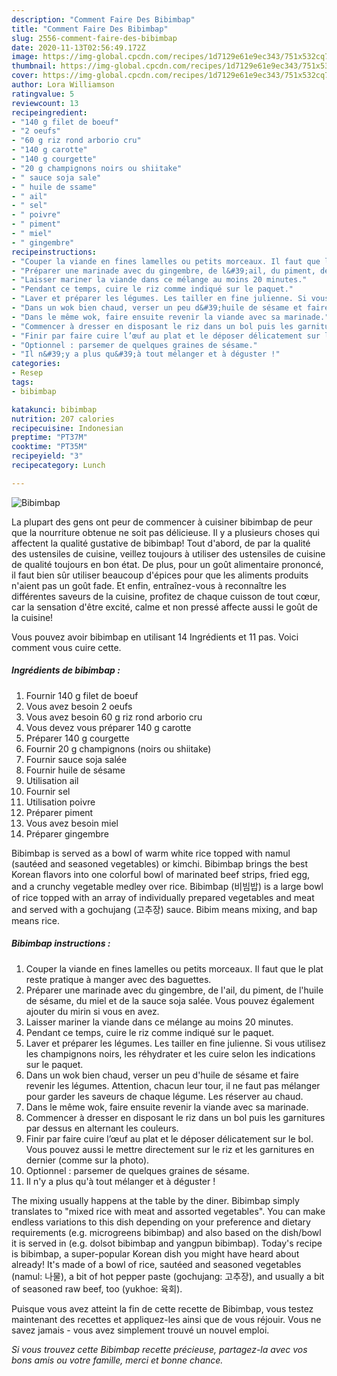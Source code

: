 ```yaml
---
description: "Comment Faire Des Bibimbap"
title: "Comment Faire Des Bibimbap"
slug: 2556-comment-faire-des-bibimbap
date: 2020-11-13T02:56:49.172Z
image: https://img-global.cpcdn.com/recipes/1d7129e61e9ec343/751x532cq70/bibimbap-photo-principale-de-la-recette.jpg
thumbnail: https://img-global.cpcdn.com/recipes/1d7129e61e9ec343/751x532cq70/bibimbap-photo-principale-de-la-recette.jpg
cover: https://img-global.cpcdn.com/recipes/1d7129e61e9ec343/751x532cq70/bibimbap-photo-principale-de-la-recette.jpg
author: Lora Williamson
ratingvalue: 5
reviewcount: 13
recipeingredient:
- "140 g filet de boeuf"
- "2 oeufs"
- "60 g riz rond arborio cru"
- "140 g carotte"
- "140 g courgette"
- "20 g champignons noirs ou shiitake"
- " sauce soja sale"
- " huile de ssame"
- " ail"
- " sel"
- " poivre"
- " piment"
- " miel"
- " gingembre"
recipeinstructions:
- "Couper la viande en fines lamelles ou petits morceaux. Il faut que le plat reste pratique à manger avec des baguettes."
- "Préparer une marinade avec du gingembre, de l&#39;ail, du piment, de l&#39;huile de sésame, du miel et de la sauce soja salée. Vous pouvez également ajouter du mirin si vous en avez."
- "Laisser mariner la viande dans ce mélange au moins 20 minutes."
- "Pendant ce temps, cuire le riz comme indiqué sur le paquet."
- "Laver et préparer les légumes. Les tailler en fine julienne. Si vous utilisez les champignons noirs, les réhydrater et les cuire selon les indications sur le paquet."
- "Dans un wok bien chaud, verser un peu d&#39;huile de sésame et faire revenir les légumes. Attention, chacun leur tour, il ne faut pas mélanger pour garder les saveurs de chaque légume. Les réserver au chaud."
- "Dans le même wok, faire ensuite revenir la viande avec sa marinade."
- "Commencer à dresser en disposant le riz dans un bol puis les garnitures par dessus en alternant les couleurs."
- "Finir par faire cuire l’œuf au plat et le déposer délicatement sur le bol. Vous pouvez aussi le mettre directement sur le riz et les garnitures en dernier (comme sur la photo)."
- "Optionnel : parsemer de quelques graines de sésame."
- "Il n&#39;y a plus qu&#39;à tout mélanger et à déguster !"
categories:
- Resep
tags:
- bibimbap

katakunci: bibimbap 
nutrition: 207 calories
recipecuisine: Indonesian
preptime: "PT37M"
cooktime: "PT35M"
recipeyield: "3"
recipecategory: Lunch

---
```



![Bibimbap](https://img-global.cpcdn.com/recipes/1d7129e61e9ec343/751x532cq70/bibimbap-photo-principale-de-la-recette.jpg)

La plupart des gens ont peur de commencer à cuisiner bibimbap de peur que la nourriture obtenue ne soit pas délicieuse. Il y a plusieurs choses qui affectent la qualité gustative de bibimbap! Tout d'abord, de par la qualité des ustensiles de cuisine, veillez toujours à utiliser des ustensiles de cuisine de qualité toujours en bon état. De plus, pour un goût alimentaire prononcé, il faut bien sûr utiliser beaucoup d'épices pour que les aliments produits n'aient pas un goût fade. Et enfin, entraînez-vous à reconnaître les différentes saveurs de la cuisine, profitez de chaque cuisson de tout cœur, car la sensation d'être excité, calme et non pressé affecte aussi le goût de la cuisine!

<!--inarticleads1-->

Vous pouvez avoir bibimbap en utilisant 14 Ingrédients et 11 pas. Voici comment vous cuire cette.

##### Ingrédients de bibimbap :

1. Fournir 140 g filet de boeuf
1. Vous avez besoin 2 oeufs
1. Vous avez besoin 60 g riz rond arborio cru
1. Vous devez vous préparer 140 g carotte
1. Préparer 140 g courgette
1. Fournir 20 g champignons (noirs ou shiitake)
1. Fournir  sauce soja salée
1. Fournir  huile de sésame
1. Utilisation  ail
1. Fournir  sel
1. Utilisation  poivre
1. Préparer  piment
1. Vous avez besoin  miel
1. Préparer  gingembre


Bibimbap is served as a bowl of warm white rice topped with namul (sautéed and seasoned vegetables) or kimchi. Bibimbap brings the best Korean flavors into one colorful bowl of marinated beef strips, fried egg, and a crunchy vegetable medley over rice. Bibimbap (비빔밥) is a large bowl of rice topped with an array of individually prepared vegetables and meat and served with a gochujang (고추장) sauce. Bibim means mixing, and bap means rice. 

<!--inarticleads2-->

##### Bibimbap instructions :

1. Couper la viande en fines lamelles ou petits morceaux. Il faut que le plat reste pratique à manger avec des baguettes.
1. Préparer une marinade avec du gingembre, de l&#39;ail, du piment, de l&#39;huile de sésame, du miel et de la sauce soja salée. Vous pouvez également ajouter du mirin si vous en avez.
1. Laisser mariner la viande dans ce mélange au moins 20 minutes.
1. Pendant ce temps, cuire le riz comme indiqué sur le paquet.
1. Laver et préparer les légumes. Les tailler en fine julienne. Si vous utilisez les champignons noirs, les réhydrater et les cuire selon les indications sur le paquet.
1. Dans un wok bien chaud, verser un peu d&#39;huile de sésame et faire revenir les légumes. Attention, chacun leur tour, il ne faut pas mélanger pour garder les saveurs de chaque légume. Les réserver au chaud.
1. Dans le même wok, faire ensuite revenir la viande avec sa marinade.
1. Commencer à dresser en disposant le riz dans un bol puis les garnitures par dessus en alternant les couleurs.
1. Finir par faire cuire l’œuf au plat et le déposer délicatement sur le bol. Vous pouvez aussi le mettre directement sur le riz et les garnitures en dernier (comme sur la photo).
1. Optionnel : parsemer de quelques graines de sésame.
1. Il n&#39;y a plus qu&#39;à tout mélanger et à déguster !


The mixing usually happens at the table by the diner. Bibimbap simply translates to &#34;mixed rice with meat and assorted vegetables&#34;. You can make endless variations to this dish depending on your preference and dietary requirements (e.g. microgreens bibimbap) and also based on the dish/bowl it is served in (e.g. dolsot bibimbap and yangpun bibimbap). Today&#39;s recipe is bibimbap, a super-popular Korean dish you might have heard about already! It&#39;s made of a bowl of rice, sautéed and seasoned vegetables (namul: 나물), a bit of hot pepper paste (gochujang: 고추장), and usually a bit of seasoned raw beef, too (yukhoe: 육회). 

<!--inarticleads1-->

<p>
Puisque vous avez atteint la fin de cette recette de Bibimbap, vous testez maintenant des recettes et appliquez-les ainsi que de vous réjouir. Vous ne savez jamais - vous avez simplement trouvé un nouvel emploi.
</p>

<p>
<i>Si vous trouvez cette Bibimbap recette précieuse, partagez-la avec vos bons amis ou votre famille, merci et bonne chance.</i>
</p>
